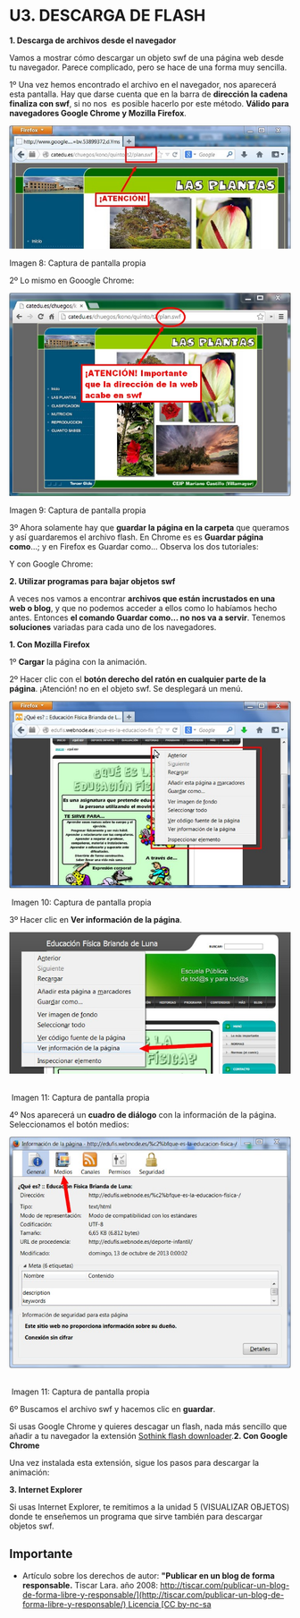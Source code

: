 # U3. DESCARGA DE FLASH

**1\. Descarga de archivos desde el navegador**

Vamos a mostrar cómo descargar un objeto swf de una página web desde tu navegador. Parece complicado, pero se hace de una forma muy sencilla.

1º Una vez hemos encontrado el archivo en el navegador, nos aparecerá esta pantalla. Hay que darse cuenta que en la barra de **dirección la cadena finaliza con swf**, si no nos  es posible hacerlo por este método. **Válido para navegadores Google Chrome y Mozilla Firefox**.


![](img/descarga1.jpg "Descarga un objeto swf de la web")


Imagen 8: Captura de pantalla propia

2º Lo mismo en Gooogle Chrome:


![](img/descarga2.jpg "Descargar objetos swf en Chrome")


Imagen 9: Captura de pantalla propia

3º Ahora solamente hay que **guardar la página en la carpeta** que queramos y así guardaremos el archivo flash. En Chrome es es **Guardar página como**...; y en Firefox es Guardar como... Observa los dos tutoriales:

Y con Google Chrome:

**2\. Utilizar programas para bajar objetos swf**

A veces nos vamos a encontrar **archivos que están incrustados en una web o blog**, y que no podemos acceder a ellos como lo habíamos hecho antes. Entonces **el comando Guardar como... no nos va a servir**. Tenemos **soluciones** variadas para cada uno de los navegadores.

**1\. Con Mozilla Firefox**

1º **Cargar** la página con la animación.

2º Hacer clic con el **botón derecho del ratón en cualquier parte de la página**. ¡Atención! no en el objeto swf. Se desplegará un menú.


![](img/descarga3.jpg "Descargar objetos swf con Firefox")


 Imagen 10: Captura de pantalla propia

3º Hacer clic en **Ver información de la página**.


![](img/descarga4.jpg "Descargar objetos swf con Firefox") 


 Imagen 11: Captura de pantalla propia

4º Nos aparecerá un **cuadro de diálogo** con la información de la página. Seleccionamos el botón medios:


![](img/descarga5.jpg "Descargar objetos swf con Firefox") 


 Imagen 11: Captura de pantalla propia

6º Buscamos el archivo swf y hacemos clic en **guardar**.

  
Si usas Google Chrome y quieres descagar un flash, nada más sencillo que añadir a tu navegador la extensión [Sothink flash downloader](https://chrome.google.com/webstore/detail/sothink-flash-downloader/biceobciobbhhkplgocbaigojbnepcoi/reviews).**2\. Con Google Chrome**

Una vez instalada esta extensión, sigue los pasos para descargar la animación:

**3\. Internet Explorer**

Si usas Internet Explorer, te remitimos a la unidad 5 (VISUALIZAR OBJETOS) donde te enseñemos un programa que sirve también para descargar objetos swf. 

## Importante

*   Artículo sobre los derechos de autor: **"Publicar en un blog de forma responsable.** Tiscar Lara. año 2008: [http://tiscar.com/publicar-un-blog-de-forma-libre-y-responsable/](http://tiscar.com/publicar-un-blog-de-forma-libre-y-responsable/) Licencia [CC by-nc-sa](http://creativecommons.org/licenses/by-nc-sa/3.0/deed.es)

